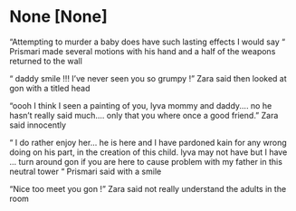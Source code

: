 # None [None]
“Attempting to murder a baby does have such lasting effects I would say “ Prismari made several motions with his hand and a half of the weapons returned to the wall 

“ daddy smile !!! I’ve never seen you so grumpy !” Zara said then looked at gon with a titled head 

“oooh I think I seen a painting of you, lyva mommy and daddy.... no he hasn’t really said much.... only that you where once a good friend.” Zara said innocently 

“ I do rather enjoy her... he is here and  I have pardoned kain for any wrong doing on his part, in the creation of this child. lyva may not have but I  have ... turn around gon if you are here to  cause problem with my father in this neutral tower  “ Prismari said with a smile 

“Nice too meet you gon !” Zara said not really understand the adults in the room
